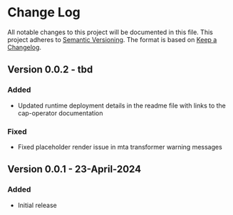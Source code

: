# Change Log

All notable changes to this project will be documented in this file. This project adheres to [Semantic Versioning](http://semver.org/). The format is based on [Keep a Changelog](http://keepachangelog.com/).

## Version 0.0.2 - tbd

### Added

- Updated runtime deployment details in the readme file with links to the cap-operator documentation

### Fixed

- Fixed placeholder render issue in mta transformer warning messages

## Version 0.0.1 - 23-April-2024

### Added

- Initial release
